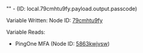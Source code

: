 "" - (ID: local.79cmhtu9fy.payload.output.passcode)

Variable Written:
Node ID: [79cmhtu9fy](../nodes/79cmhtu9fy.md)

Variable Reads:
* PingOne MFA (Node ID: [5863kwjvsw](../nodes/5863kwjvsw.md))
